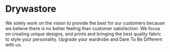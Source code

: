 # Drywastore
We solely work on the vision to provide the best for our customers because we believe there is no better feeling than customer satisfaction. We focus on creating unique designs, and prints and bringing the best quality fabric to style your personality. Upgrade your wardrobe and Dare To Be Different with us.
